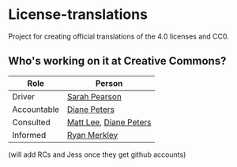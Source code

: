 # License-translations
Project for creating official translations of the 4.0 licenses and CC0. 

## Who's working on it at Creative Commons?

| Role  | Person |
| ------------- | ------------- |
| Driver  | [Sarah Pearson](https://github.com/sarahpearson)  |
| Accountable  |[Diane Peters](https://github.com/peterspdx)|
| Consulted | [Matt Lee](https://github.com/mattl), [Diane Peters](https://github.com/peterspdx) |
| Informed | [Ryan Merkley](https://github.com/ryanmerkley) |

(will add RCs and Jess once they get github accounts) 
